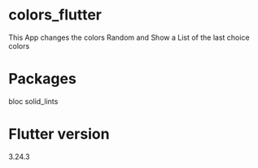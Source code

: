 # colors_flutter

This App changes the colors Random and Show a List of the last choice colors

# Packages

bloc
solid_lints

# Flutter version

3.24.3


